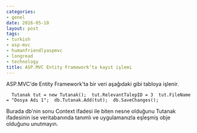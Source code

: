 ```yaml
---
categories:
- genel
date: 2016-05-10
layout: post
tags:
- turkish
- asp-mvc
- humanfriendlyaspmvc
- longread
- technology
title: ASP.MVC Entity Framework’ta kayıt işlemi
---
```


ASP.MVC'de Entity Framework'ta bir veri aşağıdaki gibi tabloya işlenir.

`   Tutanak tut = new Tutanak();  tut.RelevantTalepID = 3  tut.FileName = "Dosya Adı 1";  db.Tutanak.Add(tut);  db.SaveChanges();   `

Burada db'nin sonu Context ifadesi ile biten nesne olduğunu Tutanak ifadesinin ise veritabanında tanımlı ve uygulamanızla eşleşmiş obje olduğunu unutmayın.
